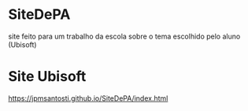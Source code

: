 # SiteDePA
site feito para um trabalho da escola sobre o tema escolhido pelo aluno (Ubisoft)
# Site Ubisoft
https://jpmsantosti.github.io/SiteDePA/index.html
